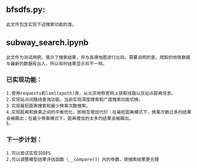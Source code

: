 ## bfsdfs.py:
    此文件包含实现下述搜索功能的类。
## subway_search.ipynb
    此文件为测试用例，展示了搜索结果，并与高德地图进行比较。需要说明的是，爬取的地铁数据与最新的数据有出入，所以有时结果显示并不一样。

### 已实现功能：
    1.使用requests和lxml(xpath)库，从北京地铁官网上获取线路以及站点距离信息。
    2.实现站点间路线查询功能，当前实现深度搜索和广度搜索功能切换。
    3.实现最短距离搜索和最少换乘次数搜索。
    4.实现距离和换乘之间的平衡优化，即相互增加代价：在最短距离模式下，换乘次数过多的结果会被踢出；在最少换乘模式下，距离增加的太多的结果会被踢出。
    5.
### 下一步计划：
    1.可以尝试实现IDDFS
    2.可以调整模型结果评估函数（__compare()）内的参数，使搜索结果更合理
    
